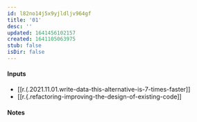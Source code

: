 ```yaml
---
id: l82no14j5x9yjldljv964gf
title: '01'
desc: ''
updated: 1641456102157
created: 1641105063975
stub: false
isDir: false
---
```



#### Inputs

- [[r.(.2021.11.01.write-data-this-alternative-is-7-times-faster]]
- [[r.{.refactoring-improving-the-design-of-existing-code]]

#### Notes

